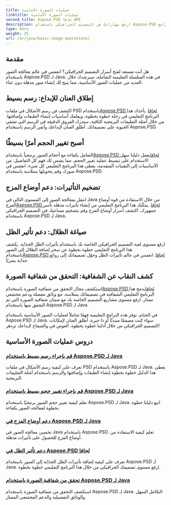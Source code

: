 ```yaml
---
title: عمليات الصورة الأساسية
linktitle: عمليات الصورة الأساسية
second_title: Aspose.PSD جافا API
description: ارفع مهاراتك في التصميم الجرافيكي باستخدام Aspose.PSD لبرامج Java التعليمية. تعلم الرسم وتغيير الحجم وأوضاع المزج والتحقق من الشفافية في دليل خطوة بخطوة.
type: docs
weight: 25
url: /ar/java/basic-image-operations/
---
```


## مقدمة

هل أنت مستعد لفتح أسرار التصميم الجرافيكي؟ انغمس في عالم معالجة الصور باستخدام Aspose.PSD لـ Java. في هذه السلسلة التعليمية الشاملة، سنرشدك خلال العديد من عمليات الصور الأساسية، مما يتيح لك إنشاء صور مذهلة دون عناء.

## إطلاق العنان للإبداع: رسم بسيط

 اكتشف فن رسم الأشكال في ملفات PSD باستخدام[Aspose.PSD لجافا](./simple-drawing/). يأخذك هذا البرنامج التعليمي في رحلة خطوة بخطوة، ويعلمك أساسيات إنشاء الطبقات وإضافتها. من خلال أمثلة التعليمات البرمجية الثاقبة، ستدرك الفروق الدقيقة في الرسم التي تضفي الحيوية على تصميماتك. أطلق العنان لإبداعك وأتقن الرسم باستخدام Aspose.PSD.

## أصبح تغيير الحجم أمرًا بسيطًا

 التعامل بكفاءة مع أحجام الصور برمجياً باستخدام[Aspose.PSD لجافا](./simple-resizing/)يعمل دليلنا سهل الاستخدام على تبسيط عملية تغيير الحجم، مما يضمن لك فهم كل التفاصيل. من الأساسيات إلى التقنيات المتقدمة، يغطي هذا البرنامج التعليمي كل شيء. انغمس في صورك وقم بتحويلها بسلاسة باستخدام Aspose.PSD.

## تضخيم التأثيرات: دعم أوضاع المزج

 انتقل بمعالجة الصور إلى المستوى التالي في Java من خلال الاستفادة من قوة أوضاع المزج[Aspose.PSD لجافا](./support-blend-modes/). يمكّنك هذا البرنامج التعليمي من إنشاء تأثيرات مذهلة تأسر جمهورك. اكتشف أسرار أوضاع المزج وقم بتضخيم مساعيك في التصميم الجرافيكي باستخدام Aspose.PSD لـ Java.

## صياغة الظلال: دعم تأثير الظل

 ارفع مستوى لعبة التصميم الجرافيكي الخاصة بك باستخدام تأثيرات الظل الجذابة. يكشف هذا البرنامج التعليمي خطوة بخطوة عن سحر إضافة الظلال إلى الصور باستخدام[Aspose.PSD لجافا](./support-shadow-effect/). انغمس في عالم تأثيرات الظل وحوّل تصميماتك إلى روائع جذابة بصريًا.

## كشف النقاب عن الشفافية: التحقق من شفافية الصورة

 استكشف مجال التحقق من شفافية الصورة باستخدام[Aspose.PSD لجافا](./verify-image-transparency/)يدمج هذا البرنامج التعليمي الشفافية في تصميماتك بسلاسة، مع وثائق مفصلة ودعم مجتمعي ممتاز. ارفع مستوى مشاريع التصميم الخاصة بك مع ضمان شفافية الصورة التي تم التحقق منها باستخدام Aspose.PSD لـ Java.

في الختام، توفر هذه البرامج التعليمية فهمًا شاملاً لعمليات الصور الأساسية باستخدام Aspose.PSD لـ Java. سواء كنت مصممًا مبتدئًا أو ذا خبرة، أطلق العنان لإمكانات التصميم الجرافيكي من خلال أدلتنا خطوة بخطوة. الغوص في والسماح لإبداعك تزدهر!
## دروس عمليات الصورة الأساسية
### [قم بإجراء رسم بسيط باستخدام Aspose.PSD لـ Java](./simple-drawing/)
تعرف على كيفية رسم الأشكال في ملفات PSD باستخدام Aspose.PSD لـ Java. يغطي هذا الدليل خطوة بخطوة إنشاء الطبقات وإضافتها والرسم باستخدام أمثلة التعليمات البرمجية.
### [قم بإجراء تغيير حجم بسيط باستخدام Aspose.PSD لـ Java](./simple-resizing/)
تعلم كيفية تغيير حجم الصور برمجيًا باستخدام Aspose.PSD لـ Java. اتبع دليلنا خطوة بخطوة لمعالجة الصور بكفاءة.
### [دعم أوضاع المزج في Aspose.PSD لـ Java](./support-blend-modes/)
تحسين معالجة الصور في Java باستخدام Aspose.PSD. تعلم كيفية الاستفادة من أوضاع المزج للحصول على تأثيرات مذهلة.
### [دعم تأثير الظل في Aspose.PSD لجافا](./support-shadow-effect/)
تعرف على كيفية إضافة تأثيرات الظل الجذابة إلى الصور باستخدام Aspose.PSD لـ Java. ارفع مستوى تصميمك الجرافيكي من خلال هذا البرنامج التعليمي خطوة بخطوة.
### [تحقق من شفافية الصورة باستخدام Aspose.PSD لـ Java](./verify-image-transparency/)
استكشف التحقق من شفافية الصورة باستخدام Aspose.PSD لـ Java. التكامل السهل والوثائق التفصيلية والدعم المجتمعي الممتاز.